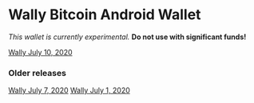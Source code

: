 # Wally Bitcoin Android Wallet

*This wallet is currently experimental.*  **Do not use with significant funds!** 


[Wally July 10, 2020](/wally/Wally100720.apk)



### Older releases
[Wally July 7, 2020](/wally/Wally070720.apk)
[Wally July 1, 2020](/wally/Wally010720.apk)